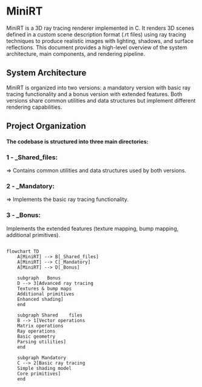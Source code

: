 
# MiniRT

MiniRT is a 3D ray tracing renderer implemented in C. It renders 3D scenes defined in a custom scene description format (.rt files) using ray tracing techniques to produce realistic images with lighting, shadows, and surface reflections. This document provides a high-level overview of the system architecture, main components, and rendering pipeline.

## System Architecture

MiniRT is organized into two versions: a mandatory version with basic ray tracing functionality and a bonus version with extended features. Both versions share common utilities and data structures but implement different rendering capabilities.

## Project Organization

#### The codebase is structured into three main directories:

### 1 -  _Shared_files:
=> Contains common utilities and data structures used by both versions.
### 2 -  _Mandatory:
=> Implements the basic ray tracing functionality.
### 3 - _Bonus: 
Implements the extended features (texture mapping, bump mapping, additional primitives).

```mermaid

flowchart TD
    A[MiniRT] --> B[_Shared_files]
    A[MiniRT] --> C[_Mandatory]
    A[MiniRT] --> D[_Bonus]

    subgraph   Bonus
    D --> 3[Advanced ray tracing
    Textures & bump maps
    Additional primitives
    Enhanced shading]
    end

    subgraph Shared    files
    B --> 1[Vector operations
    Matrix operations
    Ray operations
    Basic geometry
    Parsing utilities]
    end

    subgraph Mandatory
    C --> 2[Basic ray tracing
    Simple shading model
    Core primitives]
    end
```
